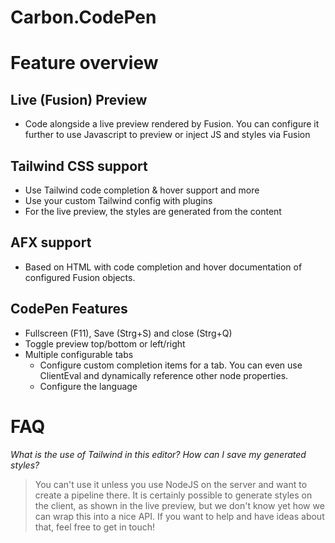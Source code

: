 
# Carbon.CodePen

# Feature overview

## Live (Fusion) Preview
- Code alongside a live preview rendered by Fusion. You can configure it further to use Javascript to preview or inject JS and styles via Fusion

## Tailwind CSS support
- Use Tailwind code completion & hover support and more
- Use your custom Tailwind config with plugins
- For the live preview, the styles are generated from the content

## AFX support
- Based on HTML with code completion and hover documentation of configured Fusion objects.

## CodePen Features
- Fullscreen (F11), Save (Strg+S) and close (Strg+Q)
- Toggle preview top/bottom or left/right
- Multiple configurable tabs
  - Configure custom completion items for a tab. You can even use ClientEval and dynamically reference other node properties.
  - Configure the language

# FAQ
*What is the use of Tailwind in this editor? How can I save my generated styles?*
> You can't use it unless you use NodeJS on the server and want to create a pipeline there.
> It is certainly possible to generate styles on the client, as shown in the live preview, but we don't know yet how we can wrap this into a nice API. If you want to help and have ideas about that, feel free to get in touch!
